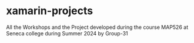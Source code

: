 # xamarin-projects
All the Workshops and the Project developed during the course MAP526 at Seneca college during Summer 2024 by Group-31
